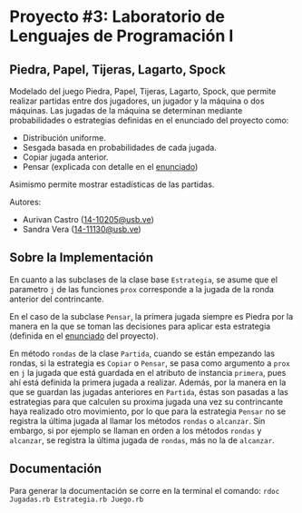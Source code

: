 # Proyecto #3: Laboratorio de Lenguajes de Programación I
## Piedra, Papel, Tijeras, Lagarto, Spock

Modelado del juego Piedra, Papel, Tijeras, Lagarto, Spock, que permite realizar partidas entre dos jugadores, un jugador y la máquina o dos máquinas. Las jugadas de la máquina se determinan mediante probabilidades o estrategias definidas en el enunciado del proyecto como:
* Distribución uniforme.
* Sesgada basada en probabilidades de cada jugada.
* Copiar jugada anterior.
* Pensar (explicada con detalle en el [enunciado](https://github.com/swsandra/Piedra-Papel-Tijeras/blob/master/Enunciado.pdf))

Asimismo permite mostrar estadísticas de las partidas.

Autores:

* Aurivan Castro (14-10205@usb.ve)
* Sandra Vera (14-11130@usb.ve)

## Sobre la Implementación

En cuanto a las subclases de la clase base `Estrategia`, se asume que el parametro `j` de las funciones `prox` corresponde a la jugada de la ronda anterior del contrincante.

En el caso de la subclase `Pensar`, la primera jugada siempre es Piedra por la manera en la que se toman las decisiones para aplicar esta estrategia (definida en el [enunciado](https://github.com/swsandra/Piedra-Papel-Tijeras/blob/master/Enunciado.pdf) del proyecto).

En método `rondas` de la clase `Partida`, cuando se están empezando las rondas, si la estrategia es `Copiar` o `Pensar`, se pasa como argumento a `prox` en `j` la jugada que está guardada en el atributo de instancia `primera`, pues ahí está definida la primera jugada a realizar. Además, por la manera en la que se guardan las jugadas anteriores en `Partida`, éstas son pasadas a las estrategias para que calculen su proxima jugada una
vez su contrincante haya realizado otro movimiento, por lo que para la estrategia `Pensar` no se registra la última jugada al llamar los métodos `rondas` o `alcanzar`. Sin embargo, si por ejemplo se llaman en orden a los métodos `rondas` y `alcanzar`, se registra la última jugada de `rondas`, más no la de `alcanzar`.

## Documentación

Para generar la documentación se corre en la terminal el comando:
    ```rdoc Jugadas.rb Estrategia.rb Juego.rb```